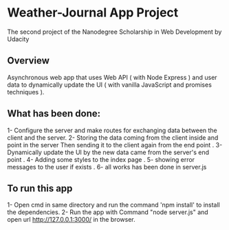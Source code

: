 
# Weather-Journal App Project
The second project of the Nanodegree Scholarship in Web Development by Udacity

## Overview
Asynchronous web app that uses Web API ( with Node Express ) and user data to dynamically update the UI ( with vanilla JavaScript and promises techniques ). 

## What has been done:
1- Configure the server and make routes for exchanging data between the client and the server.
2- Storing the data coming from the client inside and point in the server Then sending it to the client again from the end point .
3- Dynamically update the UI by the new data came from the server's end point .
4- Adding some styles to the index page .
5- showing error messages to the user if exists .
6- all works has been done in server.js 

## To run this app
1- Open cmd in same directory and run the command 'npm install' to install the dependencies.
2- Run the app with Command "node server.js" and open url http://127.0.0.1:3000/ in the browser.

